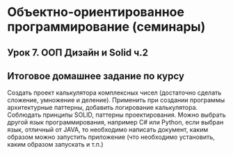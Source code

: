 # Объектно-ориентированное программирование (семинары)
## Урок 7. ООП Дизайн и Solid ч.2
##  Итоговое домашнее задание по курсу

Создать проект калькулятора комплексных чисел (достаточно сделать сложение, умножение и
деление). Применить при создании программы архитектурные паттерны, добавить
логирование калькулятора. Соблюдать принципы SOLID, паттерны проектирования. Можно
выбрать другой язык программирования, например C# или Python, если выбран язык,
отличный от JAVA, то необходимо написать документ, каким образом можно запустить
приложение (что необходимо установить, каким образом запускать и т.п.)
